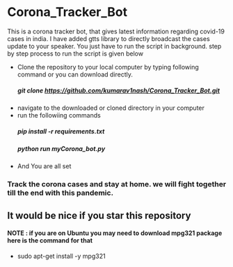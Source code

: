 # Corona_Tracker_Bot
This is a corona tracker bot, that gives latest information regarding covid-19 cases in india.  I have added gtts library to directly broadcast the cases update to your speaker. You just have to run the script in background. step by step process to run the script is given below

-  Clone the repository to your local computer by typing following command or you can download directly.
   ##### git clone https://github.com/kumarav1nash/Corona_Tracker_Bot.git
- navigate to the downloaded or cloned directory in your computer
- run the followiing commands
  ##### pip install -r requirements.txt
  ##### python run myCorona_bot.py
- And You are all set
### Track the corona cases and stay at home. we will fight together till the end with this pandemic.

## It would be nice if you star this repository

#### NOTE : if you are on Ubuntu you may need to download mpg321 package here is the command for that
- sudo apt-get install -y mpg321
